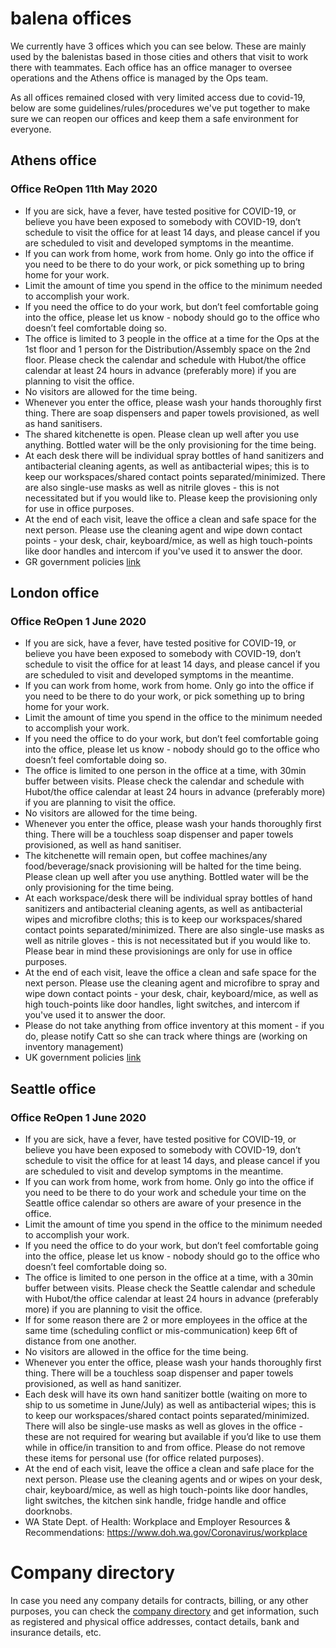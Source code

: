 # balena offices
We currently have 3 offices which you can see below. These are mainly used by the balenistas based in those cities and others that visit to work there with teammates. Each office has an office manager to oversee operations and the Athens office is managed by the Ops team.

As all offices remained closed with very limited access due to covid-19, below are some guidelines/rules/procedures we've put together to make sure we can reopen our offices and keep them a safe environment for everyone.


## Athens office

### Office ReOpen 11th May 2020 

- If you are sick, have a fever, have tested positive for COVID-19, or believe you have been exposed to somebody with COVID-19, don’t schedule to visit the office for at least 14 days, and please cancel if you are scheduled to visit and developed symptoms in the meantime.
- If you can work from home, work from home. Only go into the office if you need to be there to do your work, or pick something up to bring home for your work.
- Limit the amount of time you spend in the office to the minimum needed to accomplish your work.
- If you need the office to do your work, but don’t feel comfortable going into the office, please let us know - nobody should go to the office who doesn’t feel comfortable doing so.
- The office is limited to 3 people in the office at a time for the Ops at the 1st floor and 1 person for the Distribution/Assembly space on the 2nd floor. Please check the calendar and schedule with Hubot/the office calendar at least 24 hours in advance (preferably more) if you are planning to visit the office.
- No visitors are allowed for the time being.
- Whenever you enter the office, please wash your hands thoroughly first thing. There are soap dispensers and paper towels provisioned, as well as hand sanitisers.
- The shared kitchenette is open. Please clean up well after you use anything. Bottled water will be the only provisioning for the time being.
- At each desk there will be individual spray bottles of  hand sanitizers and antibacterial cleaning agents, as well as antibacterial wipes; this is to keep our workspaces/shared contact points separated/minimized. There are also single-use masks as well as nitrile gloves - this is not necessitated but if you would like to. Please keep the provisioning only for use in office purposes.
- At the end of each visit, leave the office a clean and safe space for the next person. Please use the cleaning agent and wipe down contact points - your desk, chair, keyboard/mice, as well as high touch-points like door handles and intercom if you've used it to answer the door.
- GR government policies [link](https://www.e-nomothesia.gr/kat-ygeia/astheneies/koine-upourgike-apophase-d1a-gp-oik-30612-2020.html)


## London office

### Office ReOpen 1 June 2020 

* If you are sick, have a fever, have tested positive for COVID-19, or believe you have been exposed to somebody with COVID-19, don’t schedule to visit the office for at least 14 days, and please cancel if you are scheduled to visit and developed symptoms in the meantime.
* If you can work from home, work from home. Only go into the office if you need to be there to do your work, or pick something up to bring home for your work.
* Limit the amount of time you spend in the office to the minimum needed to accomplish your work.
* If you need the office to do your work, but don’t feel comfortable going into the office, please let us know - nobody should go to the office who doesn’t feel comfortable doing so.
* The office is limited to one person in the office at a time, with 30min buffer between visits. Please check the calendar and schedule with Hubot/the office calendar at least 24 hours in advance (preferably more) if you are planning to visit the office.
* No visitors are allowed for the time being.
* Whenever you enter the office, please wash your hands thoroughly first thing. There will be a touchless soap dispenser and paper towels provisioned, as well as hand sanitiser.
* The kitchenette will remain open, but coffee machines/any food/beverage/snack provisioning will be halted for the time being. Please clean up well after you use anything. Bottled water will be the only provisioning for the time being.
* At each workspace/desk there will be individual spray bottles of  hand sanitizers and antibacterial cleaning agents, as well as antibacterial wipes and microfibre cloths; this is to keep our workspaces/shared contact points separated/minimized. There are also single-use masks as well as nitrile gloves - this is not necessitated but if you would like to. Please bear in mind these provisionings are only for use in office purposes.
* At the end of each visit, leave the office a clean and safe space for the next person. Please use the cleaning agent and microfibre to spray and wipe down contact points - your desk, chair, keyboard/mice, as well as high touch-points like door handles, light switches, and intercom if you've used it to answer the door.
* Please do not take anything from office inventory at this moment - if you do, please notify Catt so she can track where things are (working on inventory management)
* UK government policies [link](https://www.gov.uk/guidance/working-safely-during-coronavirus-covid-19/offices-and-contact-centres)


## Seattle office

### Office ReOpen 1 June 2020  

* If you are sick, have a fever, have tested positive for COVID-19, or believe you have been exposed to somebody with COVID-19, don’t schedule to visit the office for at least 14 days, and please cancel if you are scheduled to visit and develop symptoms in the meantime.
* If you can work from home, work from home. Only go into the office if you need to be there to do your work and schedule your time on the Seattle office calendar so others are aware of your presence in the office.
* Limit the amount of time you spend in the office to the minimum needed to accomplish your work.
* If you need the office to do your work, but don’t feel comfortable going into the office, please let us know - nobody should go to the office who doesn’t feel comfortable doing so.
* The office is limited to one person in the office at a time, with a 30min buffer between visits. Please check the Seattle calendar and schedule with Hubot/the office calendar at least 24 hours in advance (preferably more) if you are planning to visit the office.
* If for some reason there are 2 or more employees in the office at the same time (scheduling conflict or mis-communication) keep 6ft of distance from one another. 
*  No visitors are allowed in the office for the time being.
* Whenever you enter the office, please wash your hands thoroughly first thing. There will be a touchless soap dispenser and paper towels provisioned, as well as hand sanitizer.
* Each desk will have its own hand sanitizer bottle (waiting on more to ship to us sometime in June/July) as well as antibacterial wipes; this is to keep our workspaces/shared contact points separated/minimized. There will also be single-use masks as well as gloves in the office - these are not required for wearing but available if you’d like to use them while in office/in transition to and from office. Please do not remove these items for personal use (for office related purposes). 
* At the end of each visit, leave the office a clean and safe place for the next person. Please use the cleaning agents and or wipes on your desk, chair, keyboard/mice, as well as high touch-points like door handles, light switches, the kitchen sink handle, fridge handle and office doorknobs.
* WA State Dept. of Health: Workplace and Employer Resources & Recommendations: https://www.doh.wa.gov/Coronavirus/workplace


# Company directory
In case you need any company details for contracts, billing, or any other purposes, you can check the [company directory](https://docs.google.com/spreadsheets/d/140MmCz_t3KZ93YMQ37cFkDR90vkACeq7cq3n0YDvN-g/edit#gid=0) and get information, such as registered and physical office addresses, contact details, bank and insurance details, etc.
